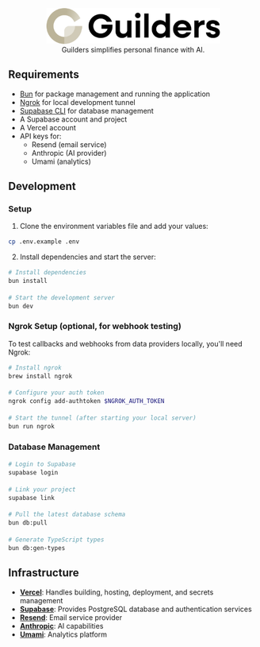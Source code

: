 <div align="center">
  <img src="./public/assets/logo/logo_text.svg" alt="Guilders" width="350" />
</div>

<div align="center">
  Guilders simplifies personal finance with AI.
</div>

## Requirements

- [Bun](https://bun.sh/) for package management and running the application
- [Ngrok](https://ngrok.com/) for local development tunnel
- [Supabase CLI](https://supabase.com/docs/guides/cli) for database management
- A Supabase account and project
- A Vercel account
- API keys for:
  - Resend (email service)
  - Anthropic (AI provider)
  - Umami (analytics)

## Development

### Setup

1. Clone the environment variables file and add your values:

```bash
cp .env.example .env
```

2. Install dependencies and start the server:

```bash
# Install dependencies
bun install

# Start the development server
bun dev
```

### Ngrok Setup (optional, for webhook testing)

To test callbacks and webhooks from data providers locally, you'll need Ngrok:

```bash
# Install ngrok
brew install ngrok

# Configure your auth token
ngrok config add-authtoken $NGROK_AUTH_TOKEN

# Start the tunnel (after starting your local server)
bun run ngrok
```

### Database Management

```bash
# Login to Supabase
supabase login

# Link your project
supabase link

# Pull the latest database schema
bun db:pull

# Generate TypeScript types
bun db:gen-types
```

## Infrastructure

- **[Vercel](https://vercel.com)**: Handles building, hosting, deployment, and secrets management
- **[Supabase](https://supabase.com)**: Provides PostgreSQL database and authentication services
- **[Resend](https://resend.com)**: Email service provider
- **[Anthropic](https://anthropic.com)**: AI capabilities
- **[Umami](https://umami.is)**: Analytics platform
